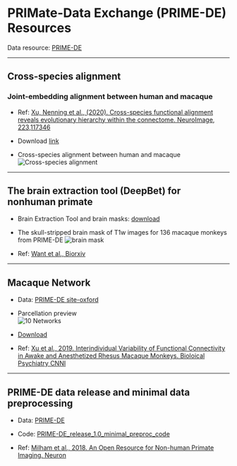 

# PRIMate-Data Exchange (PRIME-DE) Resources
Data resource: [PRIME-DE](http://fcon_1000.projects.nitrc.org/indi/indiPRIME.html)

---
## Cross-species alignment

### Joint-embedding alignment between human and macaque

- Ref: [Xu, Nenning et al., (2020). Cross-species functional alignment reveals evolutionary hierarchy within the connectome. NeuroImage, 223,117346](https://www.sciencedirect.com/science/article/pii/S1053811920308326)

- Download [link](https://github.com/TingsterX/PRIME-DE/tree/master/macaque-human-alignment)

- Cross-species alignment between human and macaque 
![Cross-species alignment](https://github.com/TingsterX/PRIME-DE/blob/master/macaque-human-alignment/animations/cross-species_alignment_28s.gif)

---

## The brain extraction tool (DeepBet) for nonhuman primate 

- Brain Extraction Tool and brain masks: [download](https://github.com/HumanBrainED/NHP-BrainExtraction)
- The skull-stripped brain mask of T1w images for 136 macaque monkeys from PRIME-DE 
![brain mask](https://github.com/TingsterX/PRIME-DE/blob/master/BrainExtraction/release/4_release.gif)

- Ref: [Want et al., Biorxiv](https://www.biorxiv.org/content/10.1101/2020.11.17.385898v2)

---

## Macaque Network

- Data: [PRIME-DE site-oxford](http://fcon_1000.projects.nitrc.org/indi/PRIME/oxford.html)

- Parcellation preview\
![10 Networks](https://github.com/TingsterX/PRIME-DE/blob/master/MacaqueParcellation/Xu2019-BPCNNI/preview_10Networks.jpeg)

- [Download](https://github.com/TingsterX/PRIME-DE/tree/master/MacaqueParcellation/Xu2019-BPCNNI)

- Ref: [Xu et al., 2019. Interindividual Variability of Functional Connectivity in Awake and Anesthetized Rhesus Macaque Monkeys. Bioloical Psychiatry CNNI](https://www.biologicalpsychiatrycnni.org/article/S2451-9022(19)30066-7/fulltext)

---

## PRIME-DE data release and minimal data preprocessing
- Data: [PRIME-DE](http://fcon_1000.projects.nitrc.org/indi/indiPRIME.html)

- Code: [PRIME-DE_release_1.0_minimal_preproc_code](https://github.com/TingsterX/PRIME-DE/tree/master/PRIME-DE_release_minimal_preproc_code)

- Ref: [Milham et al., 2018. An Open Resource for Non-human Primate Imaging. Neuron](https://www.cell.com/neuron/fulltext/S0896-6273(18)30768-2?_returnURL=https%3A%2F%2Flinkinghub.elsevier.com%2Fretrieve%2Fpii%2FS0896627318307682%3Fshowall%3Dtrue)




